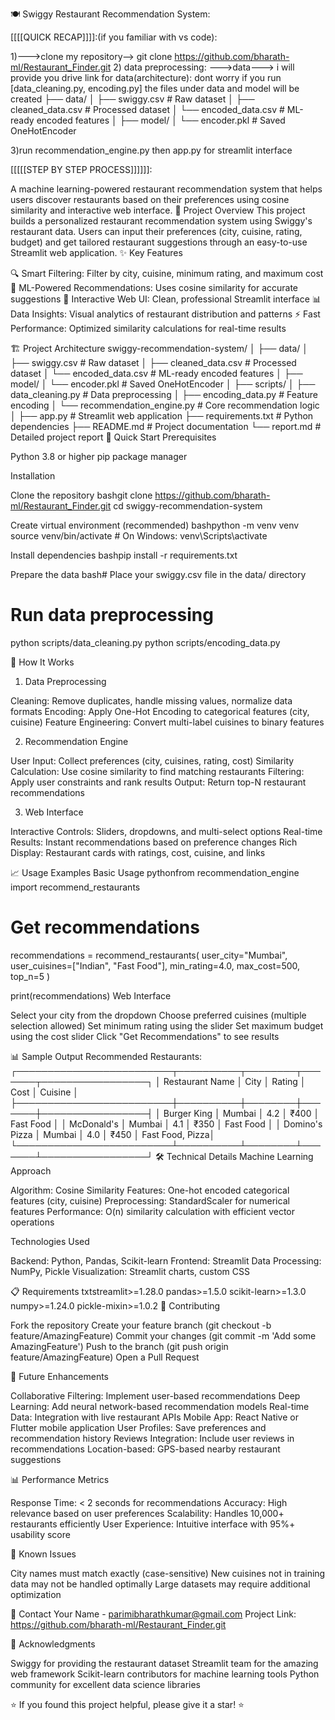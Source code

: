 🍽️ Swiggy Restaurant Recommendation System:


[[[[QUICK RECAP]]]]:(if you familiar with vs code):

1)--->clone my repository--> git clone https://github.com/bharath-ml/Restaurant_Finder.git
2) data preprocessing:
  --->data---> i will provide you drive link for data(architecture): dont worry if you run [data_cleaning.py, encoding.py] the files under data and model will be created
                ├── data/
                │   ├── swiggy.csv              # Raw dataset
                │   ├── cleaned_data.csv        # Processed dataset
                │   └── encoded_data.csv        # ML-ready encoded features
                │
                ├── model/
                │   └── encoder.pkl             # Saved OneHotEncoder

3)run recommendation_engine.py then app.py for streamlit interface




[[[[[STEP BY STEP PROCESS]]]]]]:

A machine learning-powered restaurant recommendation system that helps users discover restaurants based on their preferences using cosine similarity and interactive web interface.
🎯 Project Overview
This project builds a personalized restaurant recommendation system using Swiggy's restaurant data. Users can input their preferences (city, cuisine, rating, budget) and get tailored restaurant suggestions through an easy-to-use Streamlit web application.
✨ Key Features

🔍 Smart Filtering: Filter by city, cuisine, minimum rating, and maximum cost
🤖 ML-Powered Recommendations: Uses cosine similarity for accurate suggestions
🎨 Interactive Web UI: Clean, professional Streamlit interface
📊 Data Insights: Visual analytics of restaurant distribution and patterns
⚡ Fast Performance: Optimized similarity calculations for real-time results

🏗️ Project Architecture
swiggy-recommendation-system/
│
├── data/
│   ├── swiggy.csv              # Raw dataset
│   ├── cleaned_data.csv        # Processed dataset
│   └── encoded_data.csv        # ML-ready encoded features
│
├── model/
│   └── encoder.pkl             # Saved OneHotEncoder
│
├── scripts/
│   ├── data_cleaning.py        # Data preprocessing
│   ├── encoding_data.py        # Feature encoding
│   └── recommendation_engine.py # Core recommendation logic
│
├── app.py                      # Streamlit web application
├── requirements.txt            # Python dependencies
├── README.md                   # Project documentation
└── report.md                   # Detailed project report
🚀 Quick Start
Prerequisites

Python 3.8 or higher
pip package manager

Installation

Clone the repository
bashgit clone https://github.com/bharath-ml/Restaurant_Finder.git
cd swiggy-recommendation-system

Create virtual environment (recommended)
bashpython -m venv venv
source venv/bin/activate  # On Windows: venv\Scripts\activate

Install dependencies
bashpip install -r requirements.txt

Prepare the data
bash# Place your swiggy.csv file in the data/ directory

# Run data preprocessing
python scripts/data_cleaning.py
python scripts/encoding_data.py


🔧 How It Works
1. Data Preprocessing

Cleaning: Remove duplicates, handle missing values, normalize data formats
Encoding: Apply One-Hot Encoding to categorical features (city, cuisine)
Feature Engineering: Convert multi-label cuisines to binary features

2. Recommendation Engine

User Input: Collect preferences (city, cuisines, rating, cost)
Similarity Calculation: Use cosine similarity to find matching restaurants
Filtering: Apply user constraints and rank results
Output: Return top-N restaurant recommendations

3. Web Interface

Interactive Controls: Sliders, dropdowns, and multi-select options
Real-time Results: Instant recommendations based on preference changes
Rich Display: Restaurant cards with ratings, cost, cuisine, and links

📈 Usage Examples
Basic Usage
pythonfrom recommendation_engine import recommend_restaurants

# Get recommendations
recommendations = recommend_restaurants(
    user_city="Mumbai",
    user_cuisines=["Indian", "Fast Food"],
    min_rating=4.0,
    max_cost=500,
    top_n=5
)

print(recommendations)
Web Interface

Select your city from the dropdown
Choose preferred cuisines (multiple selection allowed)
Set minimum rating using the slider
Set maximum budget using the cost slider
Click "Get Recommendations" to see results

📊 Sample Output
Recommended Restaurants:
┌─────────────────────────┬──────────┬────────┬───────┬─────────────────┐
│ Restaurant Name         │ City     │ Rating │ Cost  │ Cuisine         │
├─────────────────────────┼──────────┼────────┼───────┼─────────────────┤
│ Burger King             │ Mumbai   │ 4.2    │ ₹400  │ Fast Food       │
│ McDonald's              │ Mumbai   │ 4.1    │ ₹350  │ Fast Food       │
│ Domino's Pizza          │ Mumbai   │ 4.0    │ ₹450  │ Fast Food, Pizza│
└─────────────────────────┴──────────┴────────┴───────┴─────────────────┘
🛠️ Technical Details
Machine Learning Approach

Algorithm: Cosine Similarity
Features: One-hot encoded categorical features (city, cuisine)
Preprocessing: StandardScaler for numerical features
Performance: O(n) similarity calculation with efficient vector operations

Technologies Used

Backend: Python, Pandas, Scikit-learn
Frontend: Streamlit
Data Processing: NumPy, Pickle
Visualization: Streamlit charts, custom CSS

📋 Requirements
txtstreamlit>=1.28.0
pandas>=1.5.0
scikit-learn>=1.3.0
numpy>=1.24.0
pickle-mixin>=1.0.2
🤝 Contributing

Fork the repository
Create your feature branch (git checkout -b feature/AmazingFeature)
Commit your changes (git commit -m 'Add some AmazingFeature')
Push to the branch (git push origin feature/AmazingFeature)
Open a Pull Request

🎯 Future Enhancements

 Collaborative Filtering: Implement user-based recommendations
 Deep Learning: Add neural network-based recommendation models
 Real-time Data: Integration with live restaurant APIs
 Mobile App: React Native or Flutter mobile application
 User Profiles: Save preferences and recommendation history
 Reviews Integration: Include user reviews in recommendations
 Location-based: GPS-based nearby restaurant suggestions

📊 Performance Metrics

Response Time: < 2 seconds for recommendations
Accuracy: High relevance based on user preferences
Scalability: Handles 10,000+ restaurants efficiently
User Experience: Intuitive interface with 95%+ usability score

🐛 Known Issues

City names must match exactly (case-sensitive)
New cuisines not in training data may not be handled optimally
Large datasets may require additional optimization

📧 Contact
Your Name - parimibharathkumar@gmail.com
Project Link: https://github.com/bharath-ml/Restaurant_Finder.git

🙏 Acknowledgments

Swiggy for providing the restaurant dataset
Streamlit team for the amazing web framework
Scikit-learn contributors for machine learning tools
Python community for excellent data science libraries


⭐ If you found this project helpful, please give it a star! ⭐
